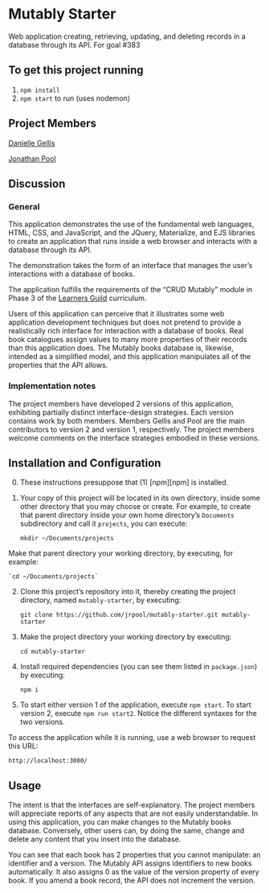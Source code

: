 # Mutably Starter

Web application creating, retrieving, updating, and deleting records in a database through its API.
For goal #383

## To get this project running
1. `npm install`
1. `npm start` to run (uses nodemon)

## Project Members

[Danielle Gellis](https://github.com/danisyellis)

[Jonathan Pool](https://github.com/jrpool)

## Discussion

### General

This application demonstrates the use of the fundamental web languages, HTML, CSS, and JavaScript, and the JQuery, Materialize, and EJS libraries to create an application that runs inside a web browser and interacts with a database through its API.

The demonstration takes the form of an interface that manages the user’s interactions with a database of books.

The application fulfills the requirements of the “CRUD Mutably” module in Phase 3 of the [Learners Guild][lg] curriculum.

Users of this application can perceive that it illustrates some web application development techniques but does not pretend to provide a realistically rich interface for interaction with a database of books. Real book catalogues assign values to many more properties of their records than this application does. The Mutably books database is, likewise, intended as a simplified model, and this application manipulates all of the properties that the API allows.

### Implementation notes

The project members have developed 2 versions of this application, exhibiting partially distinct interface-design strategies. Each version contains work by both members. Members Gellis and Pool are the main contributors to version 2 and version 1, respectively. The project members welcome comments on the interface strategies embodied in these versions.

## Installation and Configuration

0. These instructions presuppose that (1) [npm][npm] is installed.

1. Your copy of this project will be located in its own directory, inside some other directory that you may choose or create. For example, to create that parent directory inside your own home directory’s `Documents` subdirectory and call it `projects`, you can execute:

    `mkdir ~/Documents/projects`

Make that parent directory your working directory, by executing, for example:

    `cd ~/Documents/projects`

2. Clone this project’s repository into it, thereby creating the project directory, named `mutably-starter`, by executing:

    `git clone https://github.com/jrpool/mutably-starter.git mutably-starter`

2. Make the project directory your working directory by executing:

    `cd mutably-starter`

3. Install required dependencies (you can see them listed in `package.json`) by executing:

    `npm i`

4. To start either version 1 of the application, execute `npm start`. To start version 2, execute `npm run start2`. Notice the different syntaxes for the two versions.

To access the application while it is running, use a web browser to request this URL:

`http://localhost:3000/`

## Usage

The intent is that the interfaces are self-explanatory. The project members will appreciate reports of any aspects that are not easily understandable. In using this application, you can make changes to the Mutably books database. Conversely, other users can, by doing the same, change and delete any content that you insert into the database.

You can see that each book has 2 properties that you cannot manipulate: an identifier and a version. The Mutably API assigns identifiers to new books automatically. It also assigns 0 as the value of the version property of every book. If you amend a book record, the API does not increment the version.

[lg]: https://www.learnersguild.org

